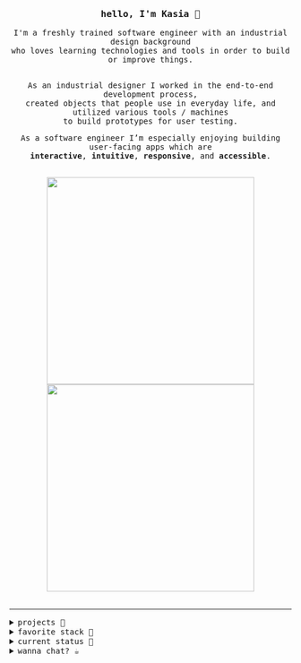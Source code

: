 <div align="center">
 <h3><samp>hello, I'm Kasia 👋</samp></h3>
<samp>
  I'm a freshly trained software engineer with an industrial design background <br>who loves learning technologies and tools in order to build or improve things.
 
 <br>As an industrial designer I worked in the end-to-end development process, <br>created objects that people use in everyday life, and utilized various tools / machines<br> to build prototypes for user testing.

  As a software engineer I’m especially enjoying building user-facing apps which are<br> **interactive**, **intuitive**, **responsive**, and **accessible**.<br>

 <br>

 <a href="https://github.com/KasiaKinga/math-for-pola">
  <img src="https://github.com/KasiaKinga/math-for-pola/blob/main/P+2.gif" width="370px" >
 </a>
 
 <a href="https://github.com/KasiaKinga/chat">
  <img src="https://github.com/KasiaKinga/chat/blob/main/company_readme.gif" width="370px" >
 </a>
 
</div>

 <br>
 <hr>

 <details>
   <summary><samp>projects 🎨</sammp></summary>

  <dl>
   <dt>Web apps</dt>
   <dd><a href="https://github.com/KasiaKinga/countries-api"><samp><b><em>Countries</em></b> </a>responsive web application to find details about countries<samp></dd>
   <dd><a href="https://github.com/KasiaKinga/math-for-pola"><samp><b><em>P+</em></b> responsive game for kids aged 6 years old to practice maths operations<samp></a></dd>
    <dd><a href="https://github.com/KasiaKinga/math-for-pola"><samp><b><em>Quizz</em></b> responsive app with quizz<samp></a></dd>
    
   <dt>Mobile apps</dt>
    <dd><a href="https://github.com/async-awaitress"><samp><b><em>GRace</em></b> mobile app which encourages users to participate in sustainable challenges<samp></a></dd>
    <dd><a href="https://github.com/KasiaKinga/chat"><samp><b><em>Company</em></b> realtime mobile app to interact and chat in a virtual study room<samp></a></dd>
     
   <dt>Projects to explore single functionality</dt>
    <dd><a href="https://github.com/KasiaKinga/Infinite-Scroll-Challenge01"><samp><b><em>Infinite Scrolling</em></b> responsive application which displays Pins and allows infinite scrolling<samp></a></dd>
    <dd><a href="https://github.com/KasiaKinga/Infinite-Scroll-Challenge01"><samp><b><em>Timer</em></b> app to set multiple timers<samp></a></dd>
    <dd><a href="https://github.com/KasiaKinga/Infinite-Scroll-Challenge01"><samp><b><em>Mortgage calculator</em></b><samp></a></dd>
<dl>
    
 <dl>
 <dt>*️⃣ Some of my industrial design works</dt>
    <dd><a href="https://www.behance.net/katarzynagierat"><samp>Behance<samp></a></dd>
     
 <dl>
  
 </details>
 
 <details>
  <summary><samp>favorite stack 🍪</sammp></summary> 

  `JavaScript` `React` `Reactive Native` `Redux` `Node.js` `Express` `Semantic UI` `HTML` `CSS` 
 </details>
  
 <details>
  <summary><samp>current status 👾</samp></summary> 
  <pre align="left">
  🌳 traversing the trees and other DS
  📕 reading “Accessibility for everyone” by Laura Kalbag
  🥠 learning chinese
  🧘🏻‍♀️ practice yoga</pre>
 </details>
  
 <details>
  <summary><samp>wanna chat? ☕️ </sammp></summary> 

  <a href="https://www.linkedin.com/in/kasia-gierat/">👉 Linkedin</a><br>
  👉 kasia.gierat@gmail.com
 </details>
